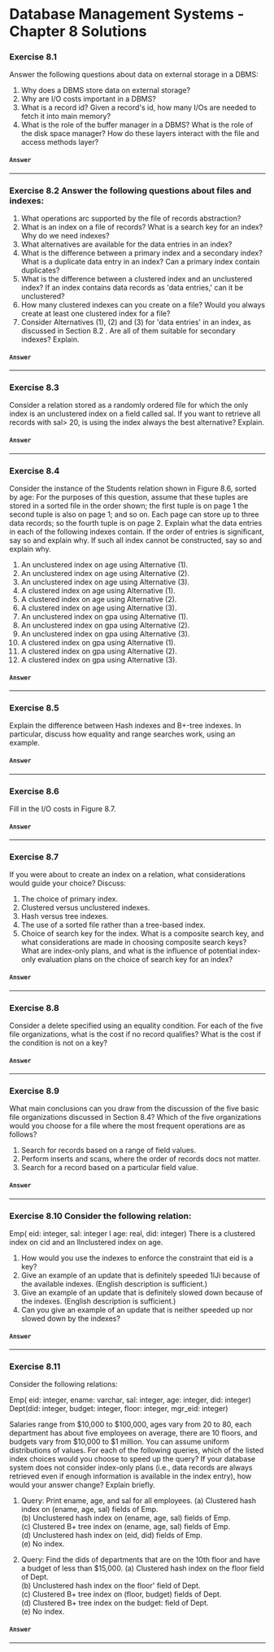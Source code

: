 # Database Management Systems - Chapter 8 Solutions

### Exercise 8.1
Answer the following questions about data on external storage in a DBMS:
1. Why does a DBMS store data on external storage?
2. Why are I/O costs important in a DBMS?
3. What is a record id? Given a record's id, how many I/Os are needed to fetch it into
main memory?
4. What is the role of the buffer manager in a DBMS? What is the role of the disk space
manager? How do these layers interact with the file and access methods layer?

#### `Answer`

***
### Exercise 8.2 Answer the following questions about files and indexes:
1. What operations arc supported by the file of records abstraction?
2. What is an index on a file of records? What is a search key for an index? Why do we
need indexes?
3. What alternatives are available for the data entries in an index?
4. What is the difference between a primary index and a secondary index? What is a duplicate data entry in an index? Can a primary index contain duplicates?
5. What is the difference between a clustered index and an unclustered index? If an index contains data records as 'data entries,' can it be unclustered?
6. How many clustered indexes can you create on a file? Would you always create at least one clustered index for a file?
7. Consider Alternatives (1), (2) and (3) for 'data entries' in an index, as discussed in Section 8.2 . Are all of them suitable for secondary indexes? Explain.

#### `Answer`

***
### Exercise 8.3
Consider a relation stored as a randomly ordered file for which the only index is an unclustered index on a field called sal. If you want to retrieve all records with sal> 20, is using the index always the best alternative? Explain.
#### `Answer`

***
### Exercise 8.4
Consider the instance of the Students relation shown in Figure 8.6, sorted by age: For the purposes of this question, assume that these tuples are stored in a sorted file in the order shown; the first tuple is on page 1 the second tuple is also on page 1; and so on. Each page can store up to three data records; so the fourth tuple is on page 2. Explain what the data entries in each of the following indexes contain. If the order of entries is significant, say so and explain why. If such all index cannot be constructed, say so and explain why.
1. An unclustered index on age using Alternative (1).
2. An unclustered index on age using Alternative (2).
3. An unclustered index on age using Alternative (3).
4. A clustered index on age using Alternative (1).
5. A clustered index on age using Alternative (2).
6. A clustered index on age using Alternative (3).
7. An unclustered index on gpa using Alternative (1).
8. An unclustered index on gpa using Alternative (2).
9. An unclustered index on gpa using Alternative (3).
10. A clustered index on gpa using Alternative (1).
11. A clustered index on gpa using Alternative (2).
12. A clustered index on gpa using Alternative (3).

#### `Answer`

***
### Exercise 8.5
Explain the difference between Hash indexes and B+-tree indexes. In particular, discuss how equality and range searches work, using an example.
#### `Answer`

***
### Exercise 8.6
Fill in the I/O costs in Figure 8.7.
#### `Answer`

***
### Exercise 8.7
If you were about to create an index on a relation, what considerations would guide your choice? Discuss:
1. The choice of primary index.
2. Clustered versus unclustered indexes.
3. Hash versus tree indexes.
4. The use of a sorted file rather than a tree-based index.
5. Choice of search key for the index. What is a composite search key, and what considerations are made in choosing composite search keys? What are index-only plans, and what is the influence of potential index-only evaluation plans on the choice of search key
for an index?

#### `Answer`

***
### Exercise 8.8
Consider a delete specified using an equality condition. For each of the five file organizations, what is the cost if no record qualifies? What is the cost if the condition is not on a key?
#### `Answer`

***
### Exercise 8.9
What main conclusions can you draw from the discussion of the five basic file organizations discussed in Section 8.4? Which of the five organizations would you choose for a file where the most frequent operations are as follows?
1. Search for records based on a range of field values.
2. Perform inserts and scans, where the order of records docs not matter.
3. Search for a record based on a particular field value.

#### `Answer`

***
### Exercise 8.10 Consider the following relation:
Emp( eid: integer, sal: integer l age: real, did: integer)
There is a clustered index on cid and an llnclustered index on age.
1. How would you use the indexes to enforce the constraint that eid is a key?
2. Give an example of an update that is definitely speeded 1lJi because of the available
indexes. (English description is sufficient.)
3. Give an example of an update that is definitely slowed down because of the indexes.
(English description is sufficient.)
4. Can you give an example of an update that is neither speeded up nor slowed down by the indexes?

#### `Answer`

***
### Exercise 8.11
Consider the following relations:  

Emp( eid: integer, ename: varchar, sal: integer, age: integer, did: integer)  
Dept(did: integer, budget: integer, floor: integer, mgr_eid: integer)  

Salaries range from $10,000 to $100,000, ages vary from 20 to 80, each department has about five employees on average, there are 10 floors, and budgets vary from $10,000 to $1 million. You can assume uniform distributions of values. For each of the following queries, which of the listed index choices would you choose to speed up the query? If your database system does not consider index-only plans (i.e., data records are always retrieved even if enough information is available in the index entry), how would
your answer change? Explain briefly.
1. Query: Print ename, age, and sal for all employees.
(a) Clustered hash index on (ename, age, sal) fields of Emp.  
(b) Unclustered hash index on (ename, age, sal) fields of Emp.  
(c) Clustered B+ tree index on (ename, age, sal) fields of Emp.  
(d) Unclustered hash index on (eid, did) fields of Emp.  
(e) No index.  

2. Query: Find the dids of departments that are on the 10th floor and have a budget of less than $15,000.
(a) Clustered hash index on the floor field of Dept.  
(b) Unclustered hash index on the floor' field of Dept.  
(c) Clustered B+ tree index on (floor, budget) fields of Dept.  
(d) Clustered B+ tree index on the budget: field of Dept.  
(e) No index.  

#### `Answer`

***
